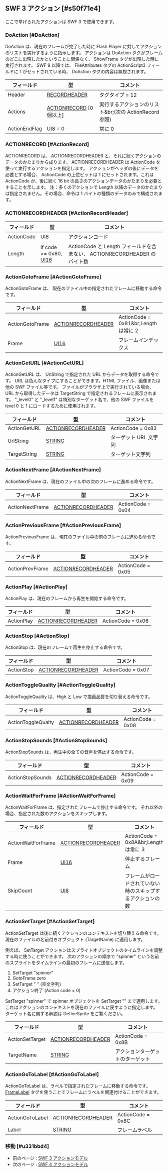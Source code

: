 ## SWF 3 アクション [#s50f71e4]

ここで挙げられたアクションは SWF 3 で使用できます。

### DoAction [#DoAction]

DoAction は、現在のフレームが完了した時に Flash Player に対してアクションのリストを実行するように指示します。
アクションは DoAction タグがフレームのどこに出現したかということに関係なく、 ShowFrame タグが出現した時に実行されます。
SWF 9 以降では、 FileAttributes タグの ActionScript3 フィールドに 1 がセットされている時、 DoAction タグの内容は無視されます。

|フィールド|型|コメント|
| --- | --- | --- |
|Header|[RECORDHEADER](SWFの構造要約_タグのフォーマット)|タグタイプ = 12|
|Actions|[ACTIONRECORD](#ActionRecord) [0 個以上]|実行するアクションのリスト&br;(次の ActionRecord 参照)|
|ActionEndFlag|[UI8](基本的なデータ型_整数型とバイトオーダー) = 0|常に 0|

### ACTIONRECORD [#ActionRecord]

ACTIONRECORD は、 ACTIONRECORDHEADER と、それに続くアクションのデータのかたまりから成ります。
ACTIONRECORDHEADER は ActionCode を使って実行するアクションを指定します。
アクションがヘッダの後にデータを必要とする場合、 ActionCode の上位ビットは 1 にセットされます。これは ActionCode が、後に続く 16 bit の長さのアクションデータのかたまりを必要とすることを示します。
注：多くのアクションで Length 以降のデータのかたまりは指定されません。その場合、命令は 1 バイトの種類のデータのみで構成されます。

### ACTIONRECORDHEADER [#ActionRecordHeader]
|フィールド|型|コメント|
| --- | --- | --- |
|ActionCode|[UI8](基本的なデータ型_整数型とバイトオーダー)|アクションコード|
|Length|If code >= 0x80, [UI16](基本的なデータ型_整数型とバイトオーダー)|ActionCode と Length フィールドを含まない、 ACTIONRECORDHEADER のバイト数|


### ActionGotoFrame [#ActionGotoFrame]

ActionGotoFrame は、 現在のファイル中の指定されたフレームに移動する命令です。

|フィールド|型|コメント|
| --- | --- | --- |
|ActionGotoFrame|[ACTIONRECORDHEADER](#ActionRecordHeader)|ActionCode = 0x81&br;Length は常に 2|
|Frame|[UI16](基本的なデータ型_整数型とバイトオーダー)|フレームインデックス|


### ActionGetURL [#ActionGetURL]

ActionGetURL は、 UrlString で指定された URL からデータを取得する命令です。
URL は色んなタイプにすることができます。HTML ファイル、画像または他の SWF ファイル等です。
ファイルがブラウザ上で実行されている場合、 URL から取得したデータは TargetString で指定されるフレームに表示されます。
&quot;_level0&quot; と &quot;_level1&quot; は特別なターゲット名で、他の SWF ファイルを level 0 と 1 にロードするために使用されます。


|フィールド|型|コメント|
| --- | --- | --- |
|ActionGetURL|[ACTIONRECORDHEADER](#ActionRecordHeader)|ActionCode = 0x83|
|UrlString|[STRING](基本的なデータ型_文字列の値)|ターゲット URL 文字列|
|TargetString|[STRING](基本的なデータ型_文字列の値)|ターゲット文字列|

### ActionNextFrame [#ActionNextFrame]

ActionNextFrame は、現在のファイル中の次のフレームに進める命令です。

|フィールド|型|コメント|
| --- | --- | --- |
|ActionNextFrame|[ACTIONRECORDHEADER](#ActionRecordHeader)|ActionCode = 0x04|

### ActionPreviousFrame [#ActionPreviousFrame]

ActionPreviousFrame は、現在のファイル中の前のフレームに進める命令です。

|フィールド|型|コメント|
| --- | --- | --- |
|ActionPrevFrame|[ACTIONRECORDHEADER](#ActionRecordHeader)|ActionCode = 0x05|

### ActionPlay [#ActionPlay]

ActionPlay は、現在のフレームから再生を開始する命令です。

|フィールド|型|コメント|
| --- | --- | --- |
|ActionPlay|[ACTIONRECORDHEADER](#ActionRecordHeader)|ActionCode = 0x06|

### ActionStop [#ActionStop]

ActionStop は、現在のフレームで再生を停止する命令です。

|フィールド|型|コメント|
| --- | --- | --- |
|ActionStop|[ACTIONRECORDHEADER](#ActionRecordHeader)|ActionCode = 0x07|

### ActionToggleQuality [#ActionToggleQuality]

ActionToggleQuality は、High と Low で描画品質を切り替える命令です。

|フィールド|型|コメント|
| --- | --- | --- |
|ActionToggleQualty|[ACTIONRECORDHEADER](#ActionRecordHeader)|ActionCode = 0x08|

### ActionStopSounds [#ActionStopSounds]

ActionStopSounds は、再生中の全ての音声を停止する命令です。

|フィールド|型|コメント|
| --- | --- | --- |
|ActionStopSounds|[ACTIONRECORDHEADER](#ActionRecordHeader)|ActionCode = 0x09|

### ActionWaitForFrame [#ActionWaitForFrame]

ActionWaitForFrame は、指定されたフレームで停止する命令です。
それ以外の場合、指定された数のアクションをスキップします。

|フィールド|型|コメント|
| --- | --- | --- |
|ActionWaitForFrame|[ACTIONRECORDHEADER](#ActionRecordHeader)|ActionCode = 0x8A&br;Length は常に 3|
|Frame|[UI16](基本的なデータ型_整数型とバイトオーダー)|停止するフレーム|
|SkipCount|[UI8](基本的なデータ型_整数型とバイトオーダー)|フレームがロードされていない時のスキップするアクションの数|

### ActionSetTarget [#ActionSetTarget]

ActionSetTarget は後に続くアクションのコンテキストを切り替える命令です。
現在のファイルの名前付きオブジェクト (TargetName) に適用します。

例えば、 SetTarget アクションはスプライトオブジェクトのタイムラインを調整する時に使うことができます。
次のアクションの順序で &quot;spinner&quot; という名前のスプライトをタイムラインの最初のフレームに送信します。

1. SetTarget &quot;spinner&quot;
1. GotoFrame zero
1. SetTarget &quot; &quot; (空文字列)
1. アクション終了 (Action code = 0)

SetTarget &quot;spinner&quot; で spinner オブジェクトを SetTarget &quot;&quot; まで適用します。
これはアクションのコンテキストを現在のファイルに戻すように指定します。
ターゲット名に関する解説は DefineSprite をご覧ください。

|フィールド|型|コメント|
| --- | --- | --- |
|ActionSetTarget|[ACTIONRECORDHEADER](#ActionRecordHeader)|ActionCode = 0x8B|
|TargetName|[STRING](基本的なデータ型_文字列の値)|アクションターゲットのターゲット|

### ActionGoToLabel [#ActionGoToLabel]

ActionGoToLabel は、ラベルで指定されたフレームに移動する命令です。
[FrameLabel](制御タグ_FrameLabel) タグを使うことでフレームにラベルを関連付けることができます。

|フィールド|型|コメント|
| --- | --- | --- |
|ActionGoToLabel|[ACTIONRECORDHEADER](#ActionRecordHeader)|ActionCode = 0x8C|
|Label|[STRING](基本的なデータ型_文字列の値)|フレームラベル|

### 移動 [#u331bbd4]
* 前のページ : [SWF 3 アクションモデル](アクション_SWF_3_アクションモデル)
* 次のページ : [SWF 4 アクションモデル](アクション_SWF_4_アクションモデル)
